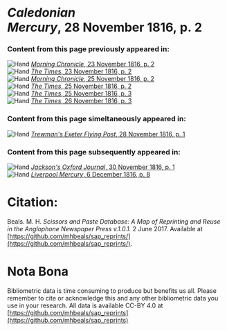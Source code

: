 # *Caledonian Mercury*, 28 November 1816, p. 2  
  
### Content from this page previously appeared in:  
![Hand](http://scissorsandpaste.net/wp-content/uploads/2017/06/smallhandpointer.png) [*Morning Chronicle*, 23 November 1816, p. 2](https://mhbeals.github.io/sap_html/Morning-Chronicle/Morning-Chronicle-23-November-1816-p-2)  
![Hand](http://scissorsandpaste.net/wp-content/uploads/2017/06/smallhandpointer.png) [*The Times*, 23 November 1816, p. 2](https://mhbeals.github.io/sap_html/The-Times/The-Times-23-November-1816-p-2)  
![Hand](http://scissorsandpaste.net/wp-content/uploads/2017/06/smallhandpointer.png) [*Morning Chronicle*, 25 November 1816, p. 2](https://mhbeals.github.io/sap_html/Morning-Chronicle/Morning-Chronicle-25-November-1816-p-2)  
![Hand](http://scissorsandpaste.net/wp-content/uploads/2017/06/smallhandpointer.png) [*The Times*, 25 November 1816, p. 2](https://mhbeals.github.io/sap_html/The-Times/The-Times-25-November-1816-p-2)  
![Hand](http://scissorsandpaste.net/wp-content/uploads/2017/06/smallhandpointer.png) [*The Times*, 25 November 1816, p. 3](https://mhbeals.github.io/sap_html/The-Times/The-Times-25-November-1816-p-3)  
![Hand](http://scissorsandpaste.net/wp-content/uploads/2017/06/smallhandpointer.png) [*The Times*, 26 November 1816, p. 3](https://mhbeals.github.io/sap_html/The-Times/The-Times-26-November-1816-p-3)  
  
### Content from this page simeltaneously appeared in:  
![Hand](http://scissorsandpaste.net/wp-content/uploads/2017/06/smallhandpointer.png) [*Trewman's Exeter Flying Post*, 28 November 1816, p. 1](https://mhbeals.github.io/sap_html/Trewman's-Exeter-Flying-Post/Trewman's-Exeter-Flying-Post-28-November-1816-p-1)  
  
### Content from this page subsequently appeared in:  
![Hand](http://scissorsandpaste.net/wp-content/uploads/2017/06/smallhandpointer.png) [*Jackson's Oxford Journal*, 30 November 1816, p. 1](https://mhbeals.github.io/sap_html/Jackson's-Oxford-Journal/Jackson's-Oxford-Journal-30-November-1816-p-1)  
![Hand](http://scissorsandpaste.net/wp-content/uploads/2017/06/smallhandpointer.png) [*Liverpool Mercury*, 6 December 1816, p. 8](https://mhbeals.github.io/sap_html/Liverpool-Mercury/Liverpool-Mercury-6-December-1816-p-8)  


# Citation: 

Beals. M. H. *Scissors and Paste Database: A Map of Reprinting and Reuse in the Anglophone Newspaper Press v.1.0.1.* 2 June 2017. Available at [https://github.com/mhbeals/sap_reprints/](https://github.com/mhbeals/sap_reprints/). 

# Nota Bona

Bibliometric data is time consuming to produce but benefits us all. Please remember to cite or acknowledge this and any other bibliometric data you use in your research. All data is available CC-BY 4.0 at [https://github.com/mhbeals/sap_reprints](https://github.com/mhbeals/sap_reprints)